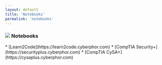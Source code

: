 ```yaml
---
layout: default
title: 'Notebooks'
permalink: 'notebooks'
---
```


<h3><img src="{{ site.baseurl }}/_assets/notes.png"> Notebooks</h3>
* [Learn2Code](https://learn2code.cyberphor.com)
* [CompTIA Security+](https://securityplus.cyberphor.com)
* [CompTIA CySA+](https://cysaplus.cyberphor.com)
